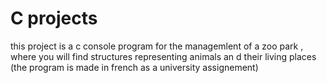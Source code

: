 # C projects
this project is a c console program for the managemlent of a zoo park , where you will find structures representing animals an d their living places (the program is made in french as a university assignement)
